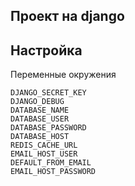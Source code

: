 ## Проект на django

## Настройка

Переменные окружения

    DJANGO_SECRET_KEY
    DJANGO_DEBUG
    DATABASE_NAME
    DATABASE_USER
    DATABASE_PASSWORD
    DATABASE_HOST
    REDIS_CACHE_URL
    EMAIL_HOST_USER
    DEFAULT_FROM_EMAIL
    EMAIL_HOST_PASSWORD
